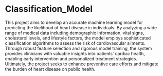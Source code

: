 # Classification_Model
This project aims to develop an accurate machine learning model for predicting the likelihood of heart disease in individuals. By analyzing a wide range of medical data including demographic information, vital signs, cholesterol levels, and lifestyle factors, the model employs sophisticated classification algorithms to assess the risk of cardiovascular ailments. Through robust feature selection and rigorous model training, the system provides clinicians with valuable insights into patients' cardiac health, enabling early intervention and personalized treatment strategies. Ultimately, the project seeks to enhance preventive care efforts and mitigate the burden of heart disease on public health.
